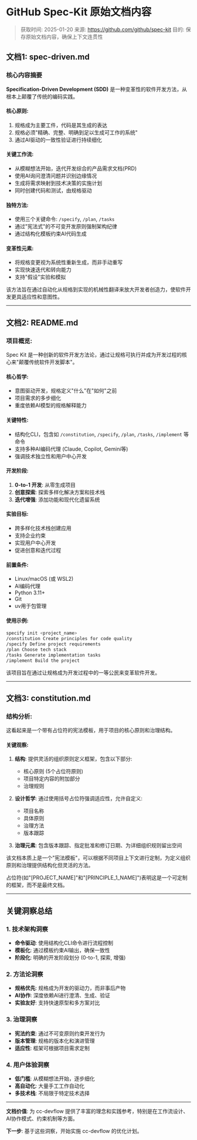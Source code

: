 # GitHub Spec-Kit 原始文档内容

> 获取时间: 2025-01-20
> 来源: https://github.com/github/spec-kit
> 目的: 保存原始文档内容，确保上下文连贯性

## 文档1: spec-driven.md

### 核心内容摘要
**Specification-Driven Development (SDD)** 是一种变革性的软件开发方法，从根本上颠覆了传统的编码实践。

#### 核心原则:
1. 规格成为主要工件，代码是其生成的表达
2. 规格必须"精确、完整、明确到足以生成可工作的系统"
3. 通过AI驱动的一致性验证进行持续细化

#### 关键工作流:
- 从模糊想法开始，迭代开发综合的产品需求文档(PRD)
- 使用AI询问澄清问题并识别边缘情况
- 生成将需求映射到技术决策的实施计划
- 同时创建代码和测试，由规格驱动

#### 独特方法:
- 使用三个关键命令: `/specify`, `/plan`, `/tasks`
- 通过"宪法式"的不可变开发原则强制架构纪律
- 通过结构化模板约束AI代码生成

#### 变革性元素:
- 将规格变更视为系统性重新生成，而非手动重写
- 实现快速迭代和转向能力
- 支持"假设"实验和模拟

该方法旨在通过自动化从规格到实现的机械性翻译来放大开发者创造力，使软件开发更具适应性和意图性。

---

## 文档2: README.md

### 项目概览:
Spec Kit 是一种创新的软件开发方法论，通过让规格可执行并成为开发过程的核心来"颠覆传统软件开发脚本"。

#### 核心哲学:
- 意图驱动开发，规格定义"什么"在"如何"之前
- 项目需求的多步细化
- 重度依赖AI模型的规格解释能力

#### 关键特性:
- 结构化CLI，包含如 `/constitution`, `/specify`, `/plan`, `/tasks`, `/implement` 等命令
- 支持多种AI编码代理 (Claude, Copilot, Gemini等)
- 强调技术独立性和用户中心开发

#### 开发阶段:
1. **0-to-1 开发**: 从零生成项目
2. **创意探索**: 探索多样化解决方案和技术栈
3. **迭代增强**: 添加功能和现代化遗留系统

#### 实验目标:
- 跨多样化技术栈创建应用
- 支持企业约束
- 实现用户中心开发
- 促进创意和迭代过程

#### 前置条件:
- Linux/macOS (或 WSL2)
- AI编码代理
- Python 3.11+
- Git
- uv用于包管理

#### 使用示例:
```bash
specify init <project_name>
/constitution Create principles for code quality
/specify Define project requirements
/plan Choose tech stack
/tasks Generate implementation tasks
/implement Build the project
```

该项目旨在通过让规格成为开发过程中的一等公民来变革软件开发。

---

## 文档3: constitution.md

### 结构分析:
这看起来是一个带有占位符的宪法模板，用于项目的核心原则和治理结构。

#### 关键观察:
1. **结构**: 提供灵活的组织原则定义框架，包含以下部分:
   - 核心原则 (5个占位符原则)
   - 项目特定内容的附加部分
   - 治理规则

2. **设计哲学**: 通过使用括号占位符强调适应性，允许自定义:
   - 项目名称
   - 具体原则
   - 治理方法
   - 版本跟踪

3. **治理元素**: 包含版本跟踪、指定批准和修订日期、为详细组织规则留出空间

该文档本质上是一个"宪法模板"，可以根据不同项目上下文进行定制，为定义组织原则和治理提供结构化但灵活的方法。

占位符(如"[PROJECT_NAME]"和"[PRINCIPLE_1_NAME]")表明这是一个可定制的框架，而不是最终文档。

---

## 关键洞察总结

### 1. 技术架构洞察
- **命令驱动**: 使用结构化CLI命令进行流程控制
- **模板化**: 通过模板约束AI输出，确保一致性
- **阶段化**: 明确的开发阶段划分 (0-to-1, 探索, 增强)

### 2. 方法论洞察
- **规格优先**: 规格成为开发的驱动力，而非事后产物
- **AI协作**: 深度依赖AI进行澄清、生成、验证
- **实验友好**: 支持快速原型和多方案对比

### 3. 治理洞察
- **宪法约束**: 通过不可变原则约束开发行为
- **版本管理**: 规格的版本化和演进管理
- **适应性**: 框架可根据项目需求定制

### 4. 用户体验洞察
- **低门槛**: 从模糊想法开始，逐步细化
- **高自动化**: 大量手工工作自动化
- **多技术栈**: 不局限于特定技术选择

---

**文档价值**: 为 cc-devflow 提供了丰富的理念和实践参考，特别是在工作流设计、AI协作模式、约束机制等方面。

**下一步**: 基于这些洞察，开始实施 cc-devflow 的优化计划。
